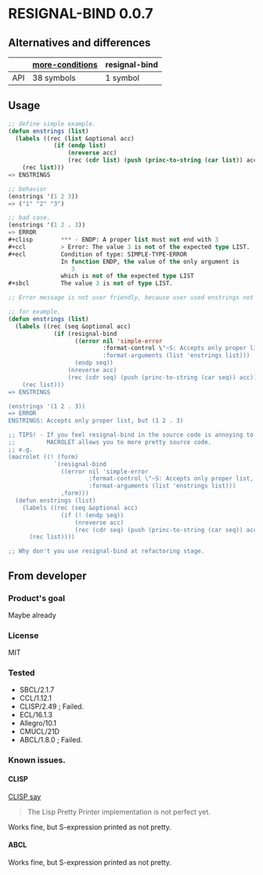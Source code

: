 # RESIGNAL-BIND 0.0.7

## Alternatives and differences

|     | [more-conditions] | resignal-bind |
| --- | ----------------- | ------------- |
| API | 38 symbols        | 1 symbol      |

[more-conditions]: https://github.com/scymtym/more-conditions

## Usage

```lisp
;; define simple example.
(defun enstrings (list)
  (labels ((rec (list &optional acc)
             (if (endp list)
                 (nreverse acc)
                 (rec (cdr list) (push (princ-to-string (car list)) acc)))))
    (rec list)))
=> ENSTRINGS

;; behavior
(enstrings '(1 2 3))
=> ("1" "2" "3")

;; bad case.
(enstrings '(1 2 . 3))
=> ERROR
#+clisp        *** - ENDP: A proper list must not end with 3
#+ccl          > Error: The value 3 is not of the expected type LIST.
#+ecl          Condition of type: SIMPLE-TYPE-ERROR
               In function ENDP, the value of the only argument is
                  3
               which is not of the expected type LIST
#+sbcl         The value 3 is not of type LIST.

;; Error message is not user friendly, because user used enstrings not endp.

;; for example,
(defun enstrings (list)
  (labels ((rec (seq &optional acc)
             (if (resignal-bind
                   ((error nil 'simple-error
                           :format-control \"~S: Accepts only proper list, but ~S\"
                           :format-arguments (list 'enstrings list)))
                   (endp seq))
                 (nreverse acc)
                 (rec (cdr seq) (push (princ-to-string (car seq)) acc)))))
    (rec list)))
=> ENSTRINGS

(enstrings '(1 2 . 3))
=> ERROR
ENSTRINGS: Accepts only proper list, but (1 2 . 3)

;; TIPS! - If you feel resignal-bind in the source code is annoying to read,
;;         MACROLET allows you to more pretty source code.
;; e.g.
(macrolet ((! (form)
             `(resignal-bind
               ((error nil 'simple-error
                       :format-control \"~S: Accepts only proper list, but ~S\"
                       :format-arguments (list 'enstrings list)))
               ,form)))
  (defun enstrings (list)
    (labels ((rec (seq &optional acc)
               (if (! (endp seq))
                   (nreverse acc)
                   (rec (cdr seq) (push (princ-to-string (car seq)) acc)))))
      (rec list))))

;; Why don't you use resignal-bind at refactoring stage.
```

## From developer

### Product's goal
Maybe already
### License
MIT

### Tested
* SBCL/2.1.7
* CCL/1.12.1
* CLISP/2.49 ; Failed.
* ECL/16.1.3
* Allegro/10.1
* CMUCL/21D
* ABCL/1.8.0 ; Failed.

### Known issues.
#### CLISP
[CLISP say](https://clisp.sourceforge.io/impnotes.html#clpp)

> The Lisp Pretty Printer implementation is not perfect yet.

Works fine, but S-expression printed as not pretty.

#### ABCL
Works fine, but S-expression printed as not pretty.
